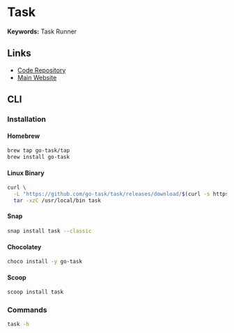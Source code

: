 # Task

<!--
https://github.com/arduino/setup-task

https://github.com/networkpanic/homecluster/blob/main/Taskfile.yml

https://github.com/hadenlabs/zsh-devops/blob/develop/Taskfile.yml
-->

**Keywords:** Task Runner

## Links

- [Code Repository](https://github.com/go-task/task)
- [Main Website](https://taskfile.dev)

## CLI

### Installation

#### Homebrew

```sh
brew tap go-task/tap
brew install go-task
```

#### Linux Binary

```sh
curl \
  -L "https://github.com/go-task/task/releases/download/$(curl -s https://api.github.com/repos/go-task/task/releases/latest | grep tag_name | cut -d '"' -f 4)/task_linux_amd64.tar.gz" | \
  tar -xzC /usr/local/bin task
```

#### Snap

```sh
snap install task --classic
```

#### Chocolatey

```sh
choco install -y go-task
```

#### Scoop

```sh
scoop install task
```

### Commands

```sh
task -h
```

<!-- ### Usage

```sh
cat << EOF > ./Taskfile.yml

EOF
``` -->

<!-- ###

```yml
---
tasks:
  check:
    desc: Exist AWS CLI and dependencies
    run: once
    deps:
      - task: check:aws

  check:aws:
    desc: Exist AWS CLI
    run: once
    preconditions:
      - sh: command -v aws
        msg: Please Install AWS CLI
``` -->
